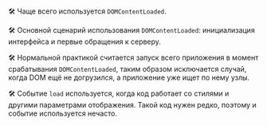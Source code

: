 🛠 Чаще всего используется `DOMContentLoaded`.

🛠 Основной сценарий использования `DOMContentLoaded`: инициализация интерфейса и первые обращения к серверу.

🛠 Нормальной практикой считается запуск всего приложения в момент срабатывания `DOMContentLoaded`, таким образом исключается случай, когда DOM ещё не догрузился, а приложение уже ищет по нему узлы.

🛠 Событие `load` используется, когда код работает со стилями и другими параметрами отображения. Такой код нужен редко, поэтому и событие используется нечасто.

